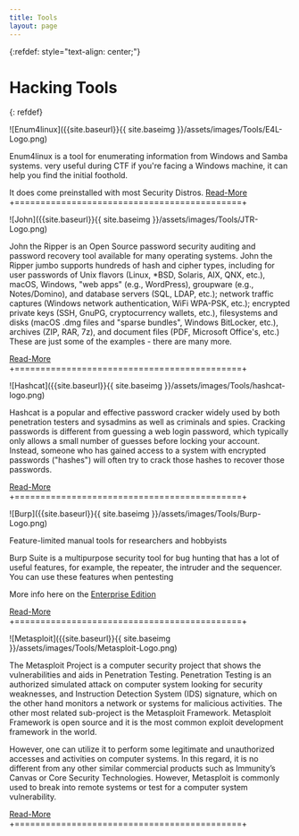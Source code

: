 ```yaml
---
title: Tools
layout: page
---
```


{:refdef: style="text-align: center;"}
<h1>Hacking Tools</h1>
{: refdef}


![Enum4linux]({{site.baseurl}}{{ site.baseimg }}/assets/images/Tools/E4L-Logo.png)

Enum4linux is a tool for enumerating information from Windows and Samba systems.
very useful during CTF if you're facing a Windows machine, it can help you find
the initial foothold.

It does come preinstalled with most Security Distros.
[Read-More](https://labs.portcullis.co.uk/tools/enum4linux/)
+============================================+



![John]({{site.baseurl}}{{ site.baseimg }}/assets/images/Tools/JTR-Logo.png)

John the Ripper is an Open Source password security auditing and password recovery
tool available for many operating systems. John the Ripper jumbo supports hundreds
of hash and cipher types, including for user passwords of Unix flavors (Linux,
*BSD, Solaris, AIX, QNX, etc.), macOS, Windows, "web apps" (e.g., WordPress),
groupware (e.g., Notes/Domino), and database servers (SQL, LDAP, etc.); network
traffic captures (Windows network authentication, WiFi WPA-PSK, etc.); encrypted
private keys (SSH, GnuPG, cryptocurrency wallets, etc.), filesystems and disks
(macOS .dmg files and "sparse bundles", Windows BitLocker, etc.), archives
(ZIP, RAR, 7z), and document files (PDF, Microsoft Office's, etc.)
These are just some of the examples - there are many more.

[Read-More](https://www.openwall.com/john/pro/linux/)
+============================================+

![Hashcat]({{site.baseurl}}{{ site.baseimg }}/assets/images/Tools/hashcat-logo.png)

Hashcat is a popular and effective password cracker widely used by both penetration
testers and sysadmins as well as criminals and spies. Cracking passwords is different
from guessing a web login password, which typically only allows a small number of
guesses before locking your account. Instead, someone who has gained access to a
system with encrypted passwords ("hashes") will often try to crack those hashes
to recover those passwords.

[Read-More](https://github.com/hashcat/hashcat)
+============================================+

![Burp]({{site.baseurl}}{{ site.baseimg }}/assets/images/Tools/Burp-Logo.png)


Feature-limited manual tools for researchers and hobbyists

Burp Suite is a multipurpose security tool for bug hunting that has a lot of useful
features, for example, the repeater, the intruder and the sequencer. You can use
these features when pentesting

More info here on the [Enterprise Edition](https://portswigger.net/burp/enterprise)

[Read-More](https://portswigger.net/burp/communitydownload)
+============================================+

![Metasploit]({{site.baseurl}}{{ site.baseimg }}/assets/images/Tools/Metasploit-Logo.png)

The Metasploit Project is a computer security project that shows the vulnerabilities
and aids in Penetration Testing. Penetration Testing is an authorized simulated attack
on computer system looking for security weaknesses, and Instruction Detection System
(IDS) signature, which on the other hand monitors a network or systems for malicious
activities. The other most related sub-project is the Metasploit Framework. Metasploit
Framework is open source and it is the most common exploit development framework in the world.

However, one can utilize it to perform some legitimate and unauthorized accesses and
activities on computer systems. In this regard, it is no different from any other
similar commercial products such as Immunity’s Canvas or Core Security Technologies.
However, Metasploit is commonly used to break into remote systems or test for a
computer system vulnerability.


[Read-More](https://www.metasploit.com/)
+============================================+
